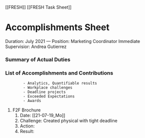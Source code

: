 


[[FRESH]]
[[FRESH Task Sheet]]

# Accomplishments Sheet

Duration: July 2021 —
Position: Marketing Coordinator
Immediate Supervisior: Andrea Gutierrez

### Summary of Actual Duties



### List of Accomplishments and Contributions
			- Analytics, Quantifiable results
			- Workplace challenges
			- Deadline projects
			- Exceeded Expectations
			- Awards

1. F2F Brochure
	1. Date: [[21-07-19_Mo]]
	2. Challenge: Created physical with tight deadline
	3. Action: 
	4. Result: